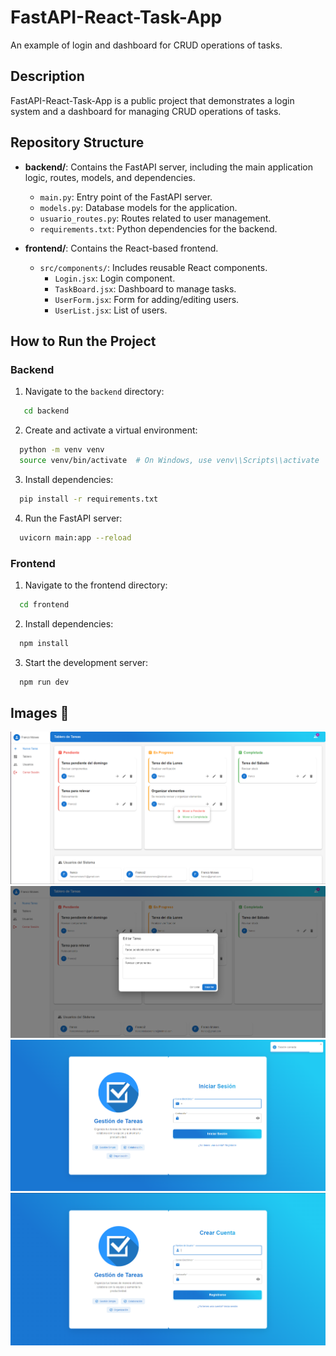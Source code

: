 # FastAPI-React-Task-App
An example of login and dashboard for CRUD operations of tasks.

## Description
FastAPI-React-Task-App is a public project that demonstrates a login system and a dashboard for managing CRUD operations of tasks.

## Repository Structure
- **backend/**: Contains the FastAPI server, including the main application logic, routes, models, and dependencies.
  - `main.py`: Entry point of the FastAPI server.
  - `models.py`: Database models for the application.
  - `usuario_routes.py`: Routes related to user management.
  - `requirements.txt`: Python dependencies for the backend.

- **frontend/**: Contains the React-based frontend.
  - `src/components/`: Includes reusable React components.
    - `Login.jsx`: Login component.
    - `TaskBoard.jsx`: Dashboard to manage tasks.
    - `UserForm.jsx`: Form for adding/editing users.
    - `UserList.jsx`: List of users.

## How to Run the Project
### Backend
1. Navigate to the `backend` directory:
```bash
   cd backend
```
2. Create and activate a virtual environment:
```bash
  python -m venv venv
  source venv/bin/activate  # On Windows, use venv\\Scripts\\activate
```
3. Install dependencies:
```bash
  pip install -r requirements.txt
```
4. Run the FastAPI server:
```bash
  uvicorn main:app --reload
```
### Frontend
1. Navigate to the frontend directory:
```bash
  cd frontend
```
2. Install dependencies:
```bash
  npm install
```
3. Start the development server:
```bash
  npm run dev
```

## Images 📸
![capture](images/0.png)
![capture](images/1.png)
![capture](images/2.png)
![capture](images/3.png)
